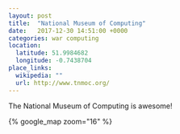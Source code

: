 ```yaml
---
layout: post
title:  "National Museum of Computing"
date:   2017-12-30 14:51:00 +0000
categories: war computing
location:
  latitude: 51.9984682
  longitude: -0.7438704
place_links:
  wikipedia: ""
  url: http://www.tnmoc.org/
---
```

The National Museum of Computing is awesome!

{% google_map zoom="16" %}
